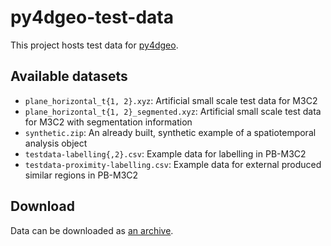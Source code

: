 # py4dgeo-test-data

This project hosts test data for [py4dgeo](https://github.com/3dgeo-heidelberg/py4dgeo).

## Available datasets

* `plane_horizontal_t{1, 2}.xyz`: Artificial small scale test data for M3C2
* `plane_horizontal_t{1, 2}_segmented.xyz`: Artificial small scale test data for M3C2 with segmentation information
* `synthetic.zip`: An already built, synthetic example of a spatiotemporal analysis object
* `testdata-labelling{,2}.csv`: Example data for labelling in PB-M3C2
* `testdata-proximity-labelling.csv`: Example data for external produced similar regions in PB-M3C2

## Download

Data can be downloaded as [an archive](https://github.com/ssciwr/py4dgeo-test-data/releases/download/2023-04-25/data.tar.gz).
